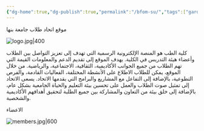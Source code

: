 ```yaml
---
{"dg-home":true,"dg-publish":true,"permalink":"/bfom-su/","tags":["gardenEntry"],"dgPassFrontmatter":true,"created":"2025-03-14T14:54:00.421+02:00","updated":"2025-03-14T15:28:58.797+02:00"}
---
```


موقع اتحاد طلاب جامعة بنها 

![logo.jpg|400](/img/user/Assets/logo.jpg)


كلية الطب هو المنصة الإلكترونية الرسمية التي تهدف إلى تعزيز التواصل بين الطلاب وأعضاء هيئة التدريس في الكلية. يهدف الموقع إلى تقديم الدعم والمعلومات القيمة التي تهم الطلاب من جميع الجوانب الأكاديمية، الثقافية، الاجتماعية، والرياضية. من خلال الموقع، يمكن للطلاب الاطلاع على الأنشطة المختلفة، الفعاليات القادمة، والفرص التطوعية، بالإضافة إلى التفاعل مع المشاريع والبرامج التي يقدمها الاتحاد. يسعى الاتحاد إلى تمثيل صوت الطلاب والعمل على تحسين بيئة التعليم والحياة الجامعية بشكل عام، بالإضافة إلى خلق بيئة من التعاون والمشاركة بين جميع الطلبة لتحقيق أهدافهم الأكاديمية والشخصية.


الاعضاء 

![members.jpg|600](/img/user/Assets/members.jpg)